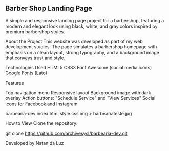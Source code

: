 ## Barber Shop Landing Page

A simple and responsive landing page project for a barbershop, featuring a modern and elegant look using black, white, and gray colors inspired by premium barbershop styles.

About the Project
This website was developed as part of my web development studies. The page simulates a barbershop homepage with emphasis on a clean layout, strong typography, and a background image that conveys trust and style.

Technologies Used
HTML5
CSS3
Font Awesome (social media icons)
Google Fonts (Lato)

Features

Top navigation menu
Responsive layout
Background image with dark overlay
Action buttons: "Schedule Service" and "View Services"
Social icons for Facebook and Instagram

barbearia-dev
index.html
style.css
img > barbeariateste.jpg

How to View
Clone the repository:

git clone https://github.com/archivesysl/barbearia-dev.git

Developed by Natan da Luz
